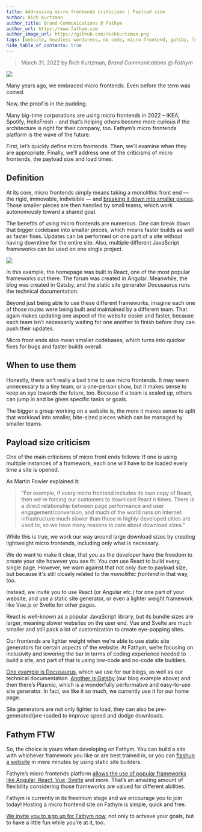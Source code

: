 ```yaml
---
title: Addressing micro frontends criticisms | Payload size
author: Rich Kurtzman
author_title: Brand Communications @ Fathym
author_url: https://www.fathym.com
author_image_url: https://github.com/richkurtzman.png
tags: [website, headless wordpress, no code, micro-frontend, gatsby, low code]
hide_table_of_contents: true
---
```


> March 31, 2022 by Rich Kurtzman, _Brand Communications @ Fathym_

![](/img/MFEzoom.jpg)

Many years ago, we embraced micro frontends. Even before the term was coined.  

Now, the proof is in the pudding.  

Many big-time corporations are using micro frontends in 2022 – IKEA, Spotify, HelloFresh – and that’s helping others become more curious if the architecture is right for their company, too. Fathym’s micro frontends platform is the wave of the future.  

First, let’s quickly define micro frontends. Then, we’ll examine when they are appropriate. Finally, we’ll address one of the criticisms of micro frontends, the payload size and load times. 

## Definition 

At its core, micro frontends simply means taking a monolithic front end — the rigid, immovable, indivisible — and [breaking it down into smaller pieces](http://fathym.com/blog/articles/2022/march/2022-03-14-a-simple-micro-frontends-explainer). Those smaller pieces are then handled by small teams, which work autonomously toward a shared goal.  

The benefits of using micro frontends are numerous. One can break down that bigger codebase into smaller pieces, which means faster builds as well as faster fixes. Updates can be performed on one part of a site without having downtime for the entire site. Also, multiple different JavaScript frameworks can be used on one single project.  

![](/img/MFERReactGatsbyAngular.png)

In this example, the homepage was built in React, one of the most popular frameworks out there. The forum was created in Angular. Meanwhile, the blog was created in Gatsby, and the static site generator Docusaurus runs the technical documentation. 

Beyond just being able to use these different frameworks, imagine each one of those routes were being built and maintained by a different team. That again makes updating one aspect of the website easier and faster, because each team isn’t necessarily waiting for one another to finish before they can push their updates.  

Micro front ends also mean smaller codebases, which turns into quicker fixes for bugs and faster builds overall.  

## When to use them 

Honestly, there isn’t really a bad time to use micro frontends. It may seem unnecessary to a tiny team, or a one-person show, but it makes sense to keep an eye towards the future, too. Because if a team is scaled up, others can jump in and be given specific tasks or goals.  

The bigger a group working on a website is, the more it makes sense to split that workload into smaller, bite-sized pieces which can be managed by smaller teams.  

## Payload size criticism  

One of the main criticisms of micro front ends follows: If one is using multiple instances of a framework, each one will have to be loaded every time a site is opened.  

As Martin Fowler explained it:

> “For example, if every micro frontend includes its own copy of React, then we're forcing our customers to download React n times. There is a direct relationship between page performance and user engagement/conversion, and much of the world runs on internet infrastructure much slower than those in highly-developed cities are used to, so we have many reasons to care about download sizes.” 

While this is true, we work our way around large download sizes by creating lightweight micro frontends, including only what is necessary.

We do want to make it clear, that you as the developer have the freedom to create your site however you see fit. You _can_ use React to build every, single page. However, we warn against that not only due to payload size, but because it's still closely related to the _monolithic frontend_ in that way, too.

Instead, we invite you to use React (or Angular etc.) for one part of your website, and use a static site generator, or even a lighter weight framework like Vue.js or Svelte for other pages. 

React is well-known as a popular JavaScript library, but its bundle sizes are larger, meaning slower websites on the user end. Vue and Svelte are much smaller and still pack a lot of customization to create eye-popping sites.

Our frontends are lighter weight when we’re able to use static site generators for certain aspects of the website. At Fathym, we’re focusing on inclusivity and lowering the bar in terms of coding experience needed to build a site, and part of that is using low-code and no-code site builders.  

[One example is Docusaurus](http://fathym.com/blog/articles/2022/march/2022-03-16-how-i-blog-in-markdown), which we use for our blogs, as well as our technical documentation. [Another is Gatsby](http://fathym.com/blog/articles/2022/march/2022-03-24-headless-wordpress-made-easy-with-gatsby) (our blog example above) and then there’s Plasmic, which is a wonderfully performative and easy-to-use site generator. In fact, we like it so much, we currently use it for our home page.  

Site generators are not only lighter to load, they can also be pre-generated/pre-loaded to improve speed and dodge downloads.  

## Fathym FTW 

So, the choice is yours when developing on Fathym. You can build a site with whichever framework you like or are best trained in, or you can [flashup a website](http://fathym.com/blog/articles/2022/february/2022-02-23-flashup-use-case-redwood-crystals) in mere minutes by using static site builders.  

Fathym’s micro frontends platform [allows the use of popular frameworks like Angular, React, Vue, Svelte](http://fathym.com/blog/articles/2022/february/2022-02-28-angular-vs-react-vs-vue-you-choose) and more. That’s an amazing amount of flexibility considering those frameworks are valued for different abilities.  

Fathym is currently in its freemium stage and we encourage you to join today! Hosting a micro frontend site on Fathym is simple, quick and free. 

[We invite you to sign up for Fathym now](https://auth.fathym.com/fathymcloudprd.onmicrosoft.com/oauth2/v2.0/authorize?p=b2c_1_sign_up_sign_in&client_id=98f014f1-2547-4bcc-a583-3edc8f1190f2&redirect_uri=https%3A%2F%2Fwww.lowcodeunit.com%2F.oauth%2FB2C_1_SIGN_UP_SIGN_IN&response_type=id_token&scope=openid%20profile&response_mode=form_post&nonce=637789907534834707.OWNhMWZkZGMtODQ2NC00YTg0LWFjZWQtYjlkNzg0YTIzMDhkYTcxMzVkZmYtN2E2Mi00ZDRlLWIxODQtZjMxMjBkNWI2OTEx&state=CfDJ8C5COa2dn0dMrEVjdLxcXm-FCakeBxrXIOHa_lF_u0ckh9rvLFuKJ30MWBprExUQA_N5HmWWWPdxqWlni-KFqpg_jVjPahrQdGw79U0sMBN8dTvgrlAMeT9--L-7VgMBsZfFPAho9dcKUN1jO6lAaxL13PM1_vGer-vJc6tcpigRpNr5jcHtitGIKjexLmQqkIslp3MFKCKAi-5IiVd3JbpibPm4gbmDQpYtgstmG9SSlpjvEqJk_2AIqtMHkiojK3kE4WSc5mcYS3FQ3hiRqVQRPlL3jI7U3bUsqGYtLuoJr_St6mGBbHvGmB6M0MCeFn_G5LDsRzyHZhBWf9a1qo6dktz_kEcsAahYPLWjAI_2&x-client-SKU=ID_NETSTANDARD2_0&x-client-ver=6.11.1.0), not only to achieve your goals, but to have a little fun while you’re at it, too. 
